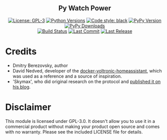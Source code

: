 <h2 align="center">Py Watch Power</h2>

<p align="center">
<a href="https://pypi.org/project/pywatchpower/"><img src="https://img.shields.io/pypi/l/py-watch-power?style=for-the-badge" title="License: GPL-3"/></a> 
<a href="https://pypi.org/project/pywatchpower/"><img src="https://img.shields.io/pypi/pyversions/py-watch-power?style=for-the-badge" title="Python Versions"/></a> 
<a href="https://github.com/psf/black/"><img src="https://img.shields.io/badge/Code%20Style-black-black?style=for-the-badge" title="Code style: black"/></a> 
<a href="https://pypi.org/project/pywatchpower/"><img src="https://img.shields.io/pypi/v/py-watch-power?style=for-the-badge" title="PyPy Version"/></a> 
<a href="https://pypi.org/project/pywatchpower/"><img src="https://img.shields.io/pypi/dm/py-watch-power?style=for-the-badge" title="PyPy Downloads"/></a> 
<br>
<a href="https://github.com/corvis/py-watch-power/actions/workflows/sanity-check.yml"><img src="https://img.shields.io/github/workflow/status/corvis/py-watch-power/Sanity%20Check?style=for-the-badge" title="Build Status"/></a> 
<a href="https://github.com/corvis/py-watch-power/"><img src="https://img.shields.io/github/last-commit/corvis/py-watch-power?style=for-the-badge" title="Last Commit"/></a> 
<a href="https://github.com/corvis/py-watch-power/releases/"><img src="https://img.shields.io/github/release-date/corvis/py-watch-power?style=for-the-badge" title="Last Release"/></a> 
</p>

# Credits

* Dmitry Berezovsky, author
* David Nedved, developer of
  the [docker-voltronic-homeassistant](https://github.com/ned-kelly/docker-voltronic-homeassistant), which was used as a
  reference and a source of inspiration.
* 'Skymax', who did original research on the protocol
  and [published it on his blog](https://skyboo.net/2017/03/monitoring-voltronic-power-axpert-mex-inverter-under-linux/).

# Disclaimer

This module is licensed under GPL-3.0. It doesn't allow you to use it in a commercial product without making your
product open source and comes with no warranty. Please see the included LICENSE file for details.
